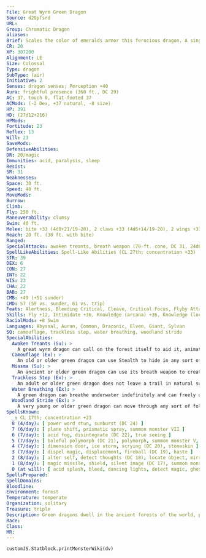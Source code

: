 ```yaml
---
File: Great Wyrm Green Dragon
Source: d20pfsrd
URL: 
Group: Chromatic Dragon
aliases: 
Brief: Scales the color of emeralds armor this ferocious dragon. A single sharp horn protrudes from the end of its toothy snout.
CR: 20
XP: 307200
Alignment: LE
Size: Colossal
Type: dragon
SubType: (air)
Initiative: 2
Senses: dragon senses; Perception +40
Aura: frightful presence (360 ft., DC 29)
AC: 37, touch 0, flat-footed 37
ACMods: (-2 Dex, +37 natural, -8 size)
HP: 391
HD: (27d12+216)
HPMods: 
Fortitude: 23
Reflex: 13
Will: 23
SaveMods: 
DefensiveAbilities: 
DR: 20/magic
Immunities: acid, paralysis, sleep
Resist: 
SR: 31
Weaknesses: 
Space: 30 ft.
Speed: 40 ft.
MoveMods: 
Burrow: 
Climb: 
Fly: 250 ft.
Maneuverability: clumsy
Swim: 40 ft.
Melee: bite +33 (4d8+21/19-20), 2 claws +33 (4d6+14/19-20), 2 wings +31 (2d8+7), tail slap +31 (4d6+21)
Reach: 20 ft. (30 ft. with bite)
Ranged: 
SpecialAttacks: awaken treants, breath weapon (70-ft. cone, DC 31, 24d6 acid), crush (Large creatures, DC 31, 4d8+21), miasma, tail sweep (Medium creatures, DC 31, 2d8+21)
SpellLikeAbilities: Spell-Like Abilities (CL 27th; concentration +33)  At will-charm person (DC 17), command plants (DC 20), dominate person (DC 21), entangle (DC 17), plant growth, suggestion (DC 19)
STR: 39
DEX: 6
CON: 27
INT: 22
WIS: 23
CHA: 22
BAB: 27
CMB: +49 (+51 sunder)
CMD: 57 (59 vs. sunder, 61 vs. trip)
Feats: Alertness, Bleeding Critical, Cleave, Critical Focus, Flyby Attack, Great Cleave, Improved Critical (bite), Improved Critical (claws), Improved Initiative, Improved Sunder, Iron Will, Multiattack, Power Attack, Wingover
Skills: Fly +12, Intimidate +36, Knowledge (arcana) +36, Knowledge (local) +36, Knowledge (nature) +36, Knowledge (planes) +36, Perception +40, Spellcraft +36, Stealth +12, Survival +36, Swim +52, Use Magic Device +36
RacialMods: +8 Swim
Languages: Abyssal, Auran, Common, Draconic, Elven, Giant, Sylvan
SQ: camouflage, trackless step, water breathing, woodland stride
SpecialAbilities:
  Awaken Treants (Su): >
    A great wyrm dragon can call on the forest itself to aid it, animating a number of trees to serve as treants to protect it. These treants can be called from any Huge or larger living tree. A green dragon can create a single treant as a standard action, up to a total of 4 treants per day. These treants remain animated for up to 1 hour, at which time they revert to being ordinary trees.
  Camouflage (Ex): >
    An old or older green dragon can use Stealth to hide in any sort of natural terrain, even if the terrain does not grant cover or concealment.
  Miasma (Su): >
    An ancient or older green dragon can use its breath weapon to create a cloud of acid as a standard action that deals damage to any creature inside it. The cloud moves with the dragon and has a radius of 20 feet. When it's created, anyone inside this area takes an amount of damage equal to half the dragon's breath weapon, with a Reflex save for half damage. The number of damage dice rolled is halved each round until the result would be less than 1d6. Any creature that starts its turn inside the cloud takes damage, but can make a Reflex save for half. A strong wind, such as that created by a gust of wind, disperses the cloud in 1 round.
  Trackless Step (Ex): >
    An adult or older green dragon does not leave a trail in natural surroundings and cannot be tracked. A green dragon can choose to leave a trail, if it so desires.
  Water Breathing (Ex): >
    A green dragon can breathe underwater indefinitely and can freely use its breath weapon, spells, and other abilities while submerged.
  Woodland Stride (Ex): >
    A very young or older green dragon can move through any sort of foliage at full speed without taking damage or suffering impairment. Areas of foliage that have been magically manipulated affect it normally.
SpellsKnown:
  _: CL 17th; concentration +23
  8 (4/day): [ power word stun, sunburst (DC 24) ]
  7 (6/day): [ plane shift, prismatic spray, summon monster VII ]
  6 (7/day): [ acid fog, disintegrate (DC 22), true seeing ]
  5 (7/day): [ baleful polymorph (DC 21), polymorph, summon monster V, teleport ]
  4 (7/day): [ dimension door, ice storm, scrying (DC 20), stoneskin ]
  3 (7/day): [ dispel magic, displacement, fireball (DC 19), haste ]
  2 (8/day): [ alter self, detect thoughts (DC 18), locate object, mirror image, see invisibility ]
  1 (8/day): [ magic missile, shield, silent image (DC 17), summon monster I, ventriloquism (DC 17) ]
  0 (at will): [ acid splash, bleed, dancing lights, detect magic, ghost sound, mage hand, message, resistance, prestidigitation ]
SpellsPrepared: 
SpellDomains: 
Bloodline: 
Environment: forest
Temperature: temperate
Organization: solitary
Treasure: triple
Description: Green dragons dwell in the ancient forests of the world, prowling under towering canopies in search of prey. Of all the chromatic dragons, green dragons are perhaps the easiest to deal with diplomatically.
Race: 
Class: 
MR: 
---
```

```dataviewjs
customJS.Statblock.printMonsterWiki(dv)
```
